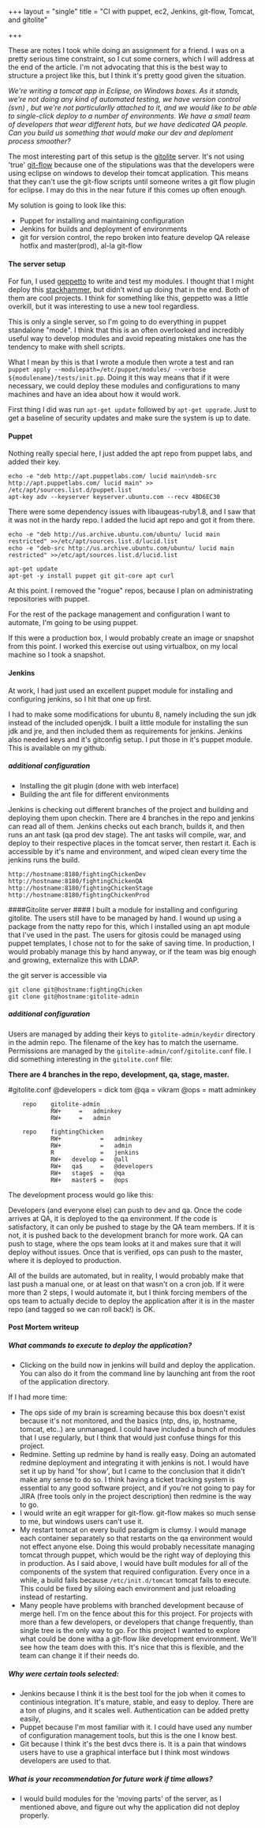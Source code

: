 +++
layout = "single"
title = "CI with puppet, ec2, Jenkins, git-flow, Tomcat, and gitolite"

+++

These are notes I took while doing an assignment for a friend. I was on a pretty serious time constraint, so I cut some corners, which I will address at the end of the article. I'm not advocating that this is the best way to structure a project like this, but I think it's pretty good given the situation.

_We're writing a tomcat app in Eclipse, on Windows boxes. As it stands, we're not doing any kind of automated testing, we have version control (svn) , but we're not particularlly attached to it, and we would like to be able to single-click deploy to a number of environments. We have a small team of developers that wear different hats, but we have dedicated QA people. Can you build us something that would make our dev and deploment process smoother?_

The most interesting part of this setup is the [gitolite](https://github.com/sitaramc/gitolite) server. It's not using 'true' [git-flow](https://github.com/nvie/gitflow) because one of the stipulations was that the developers were using eclipse on windows to develop their tomcat application. This means that they can't use the git-flow scripts until someone writes a git flow plugin for eclipse. I may do this in the near future if this comes up often enough.

My solution is going to look like this:
- Puppet for installing and maintaining configuration
- Jenkins for builds and deployment of environments
- git for version control, the repo broken into feature develop QA release hotfix and master(prod), al-la git-flow
 
#### The server setup ####

For fun, I used [geppetto](https://github.com/cloudsmith/geppetto) to write and test my modules. I thought that I might deploy this [stackhammer](http://blog.cloudsmith.com/?tag=stack-hammer), but didn't wind up doing that in the end. Both of them are cool projects. I think for something like this, geppetto was a little overkill, but it was interesting to use a new tool regardless.

This is only a single server, so I'm going to do everything in puppet standalone "mode". I think that this is an often overlooked and incredibly useful way to develop modules and avoid repeating mistakes one has the tendency to make with shell scripts. 

What I mean by this is that I wrote a module then wrote a test and ran `puppet apply --modulepath=/etc/puppet/modules/ --verbose ${modulename}/tests/init.pp`. Doing it this way means that if it were necessary, we could deploy these modules and configurations to many machines and have an idea about how it would work.

First thing I did was run `apt-get update` followed by `apt-get upgrade`. Just to get a baseline of security updates and make sure the system is up to date. 

#### Puppet ####
Nothing really special here, I just added the apt repo from puppet labs, and added their key.

    echo -e "deb http://apt.puppetlabs.com/ lucid main\ndeb-src http://apt.puppetlabs.com/ lucid main" >> /etc/apt/sources.list.d/puppet.list
    apt-key adv --keyserver keyserver.ubuntu.com --recv 4BD6EC30

There were some dependency issues with libaugeas-ruby1.8, and I saw that it was not in the hardy repo. I added the lucid apt repo and got it from there. 
  
    echo -e "deb http://us.archive.ubuntu.com/ubuntu/ lucid main restricted" >>/etc/apt/sources.list.d/lucid.list
    echo -e "deb-src http://us.archive.ubuntu.com/ubuntu/ lucid main restricted" >>/etc/apt/sources.list.d/lucid.list

    apt-get update 
    apt-get -y install puppet git git-core apt curl

At this point. I removed the "rogue" repos, because I plan on administrating repositories with puppet.
  
For the rest of the package management and configuration I want to automate, I'm going to be using puppet. 

If this were a production box, I would probably create an image or snapshot from this point. I worked this exercise out using virtualbox, on my local machine so I took a snapshot.

#### Jenkins ####
At work, I had just used an excellent puppet module for installing and configuring jenkins, so I hit that one up first.

I had to make some modifications for ubuntu 8, namely including the sun jdk instead of the included openjdk. I built a little module for installing the sun jdk and jre, and then included them as requirements for jenkins.
Jenkins also needed keys and it's gitconfig setup. I put those in it's puppet module. This is available on my github.
        
##### additional configuration #####

* Installing the git plugin (done with web interface)
* Building the ant file for different environments 


Jenkins is checking out different branches of the project and building and deploying them upon checkin. There are 4 branches in the repo and jenkins can read all of them. Jenkins checks out each branch, builds it, and then runs an ant task (qa prod dev stage). The ant tasks will compile, war, and deploy to their respective places in the tomcat server, then restart it. Each is accessible by it's name and environment, and wiped clean every time the jenkins runs the build.

    http://hostname:8180/fightingChickenDev
    http://hostname:8180/fightingChickenQA
    http://hostname:8180/fightingChickenStage
    http://hostname:8180/fightingChickenProd
  
        
####Gitolite server ####
I built a module for installing and configuring gitolite. The users still have to be managed by hand. I wound up using a package from the natty repo for this, which I installed using an apt module that I've used in the past.
The users for gitosis could be managed using puppet templates, I chose not to for the sake of saving time. In production, I would probably manage this by hand anyway, or if the team was big enough and growing, externalize this with LDAP. 

the git server is accessible via 

    git clone git@hostname:fightingChicken
    git clone git@hostname:gitolite-admin
    
##### additional configuration #####
Users are managed by adding their keys to `gitolite-admin/keydir` directory in the admin repo. The filename of the key has to match the username.
Permissions are managed by the `gitolite-admin/conf/gitolite.conf` file. I did something interesting in the `gitolite.conf` file:

**There are 4 branches in the repo, development, qa, stage, master.**

#gitolite.conf
@developers = dick tom
@qa         = vikram
@ops        = matt adminkey

        repo    gitolite-admin
                RW+     =   adminkey
                RW+     =   admin

        repo    fightingChicken
                RW+           =   adminkey
                RW+           =   admin
                R             =   jenkins
                RW+   develop =   @all
                RW+   qa$     =   @developers
                RW+   stage$  =   @qa
                RW+   master$ =   @ops
       

The development process would go like this: 

Developers (and everyone else) can push to dev and qa. Once the code arrives at QA, it is deployed to the qa environment. If the code is satisfactory, it can only be pushed to stage by the QA team members. If it is not, it is pushed back to the development branch for more work. QA can push to stage, where the ops team looks at it and makes sure that it will deploy without issues. Once that is verified, ops can push to the master, where it is deployed to production. 
    
All of the builds are automated, but in reality, I would probably make that last push a manual one, or at least on that wasn't on a cron job. If it were more than 2 steps, I would automate it, but I think forcing members of the ops team to actually decide to deploy the application after it is in the master repo (and tagged so we can roll back!) is OK. 
        
#### Post Mortem writeup ####

##### What commands to execute to deploy the application? #####

* Clicking on the build now in jenkins will build and deploy the application. You can also do it from the command line by launching ant from the root of the application directory. 
  
If I had more time: 

* The ops side of my brain is screaming because this box doesn't exist because it's not monitored, and the basics (ntp, dns, ip, hostname, tomcat, etc..) are unmanaged. I could have included a bunch of modules that I use regularly, but I think that would just confuse things for this project. 
* Redmine. Setting up redmine by hand is really easy. Doing an automated redmine deployment and integrating it with jenkins is not. I would have set it up by hand 'for show', but I came to the conclusion that it didn't make any sense to do so. I think having a ticket tracking system is essential to any good software project, and if you're not going to pay for JIRA (free tools only in the project description) then redmine is the way to go.
* I would write an egit wrapper for git-flow. git-flow makes so much sense to me, but windows users can't use it.
* My restart tomcat on every build paradigm is clumsy. I would manage each container separately so that restarts on the qa environment would not effect anyone else. Doing this would probably necessitate managing tomcat through puppet, which would be the right way of deploying this in production. As I said above, I would have built modules for all of the components of the system that required configuration. Every once in a while, a build fails because `/etc/init.d/tomcat` tomcat fails to execute. This could be fixed by siloing each environment and just reloading instead of restarting. 
* Many people have problems with branched development because of merge hell. I'm on the fence about this for this project. For projects with more than a few developers, or developers that change frequently, than single tree is the only way to go. For this project I wanted to explore what could be done witha a git-flow like development environment. We'll see how the team does with this. It's nice that this is flexible, and the team can change it if their needs do. 

  
##### Why were certain tools selected: #####

* Jenkins because I think it is the best tool for the job when it comes to continious integration. It's mature, stable, and easy to deploy. There are a ton of plugins, and it scales well. Authentication can be added pretty easily, 
* Puppet because I'm most familiar with it. I could have used any number of configuration management tools, but this is the one I know best. 
* Git because I think it's the best dvcs there is. It is a pain that windows users have to use a graphical interface but I think most windows developers are used to that. 

##### What is your recommendation for future work if time allows? #####

* I would build modules for the 'moving parts' of the server, as I mentioned above, and figure out why the application did not deploy properly. 

